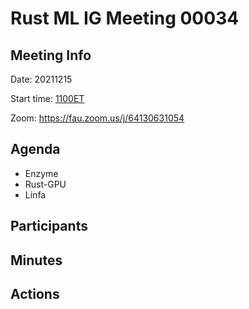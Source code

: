 # Rust ML IG Meeting 00034

## Meeting Info

Date: 20211215

Start time: [1100ET](http://timesched.pocoo.org/?date=2021-12-15&tz=utc!,gb:london,de:berlin,us:new-york-city:ny,us:austin:tx,us:seattle:wa,cn:beijing&range=960,1080)

Zoom: https://fau.zoom.us/j/64130631054

## Agenda
 - Enzyme
 - Rust-GPU
 - Linfa

## Participants

## Minutes

## Actions
